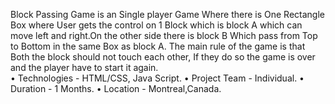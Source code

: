 Block Passing Game is an Single player Game Where there is One Rectangle Box where User gets the control on 1 Block which is block A which can
move left and right.On the other side there is block B Which pass from Top to Bottom in the same Box as block A. The main rule of the game is 
that Both the block should not touch each other, If they do so the game is over and the player have to start it again.	 
• Technologies - HTML/CSS, Java Script. 
• Project Team - Individual.
• Duration - 1 Months.
• Location - Montreal,Canada.
